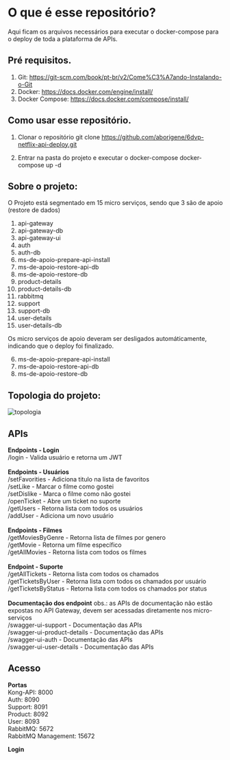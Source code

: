 # O que é esse repositório?

Aqui ficam os arquivos necessários para executar o docker-compose para o deploy de toda a plataforma de APIs.

## Pré requisitos.

1. Git: https://git-scm.com/book/pt-br/v2/Come%C3%A7ando-Instalando-o-Git
2. Docker: https://docs.docker.com/engine/install/
3. Docker Compose: https://docs.docker.com/compose/install/


## Como usar esse repositório.

1. Clonar o repositório
git clone https://github.com/aborigene/6dvp-netflix-api-deploy.git

2. Entrar na pasta do projeto e executar o docker-compose
docker-compose up -d

## Sobre o projeto:

O Projeto está segmentado em 15 micro serviços, sendo que 3 são de apoio (restore de dados)

1. api-gateway
2. api-gateway-db
3. api-gateway-ui
4. auth
5. auth-db
6. ms-de-apoio-prepare-api-install
7. ms-de-apoio-restore-api-db
8. ms-de-apoio-restore-db    
9. product-details           
10. product-details-db        
11. rabbitmq
12. support 
13. support-db
14. user-details
15. user-details-db

Os micro serviços de apoio deveram ser desligados automáticamente, indicando que o deploy foi finalizado.

6. ms-de-apoio-prepare-api-install
7. ms-de-apoio-restore-api-db
8. ms-de-apoio-restore-db 

## Topologia do projeto:

<img src="https://readme-image.s3.amazonaws.com/6dvp-netflix.jpg" alt="topologia"/>

## APIs

<b>Endpoints - Login</b><br>
/login - Valida usuário e retorna um JWT<br>
<br>
<b>Endpoints - Usuários</b><br>
/setFavorities - Adiciona titulo na lista de favoritos<br>
/setLike - Marcar o filme como gostei<br>
/setDislike - Marca o filme como não gostei<br>
/openTicket - Abre um ticket no suporte<br>
/getUsers - Retorna lista com todos os usuários<br>
/addUser - Adiciona um novo usuário<br>
<br>
<b>Endpoints - Filmes</b><br>
/getMoviesByGenre - Retorna lista de filmes por genero<br>
/getMovie - Retorna um filme específico<br>
/getAllMovies - Retorna lista com todos os filmes<br>
<br>
<b>Endpoint - Suporte</b><br>
/getAllTickets - Retorna lista com todos os chamados<br>
/getTicketsByUser - Retorna lista com todos os chamados por usuário<br>
/getTicketsByStatus - Retorna lista com todos os chamados por status<br>
<br>
<b>Documentação dos endpoint</b> obs.: as APIs de documentação não estão expostas no API Gateway, devem ser acessadas diretamente nos micro-serviços<br>
/swagger-ui-support - Documentação das APIs<br>
/swagger-ui-product-details - Documentação das APIs<br>
/swagger-ui-auth - Documentação das APIs<br>
/swagger-ui-user-details - Documentação das APIs<br>

## Acesso

<b>Portas</b><br>
Kong-API: 8000<br>
Auth: 8090<br>
Support: 8091<br>
Product: 8092<br>
User: 8093<br>
RabbitMQ: 5672<br>
RabbitMQ Management: 15672<br>

<b>Login</b><br>